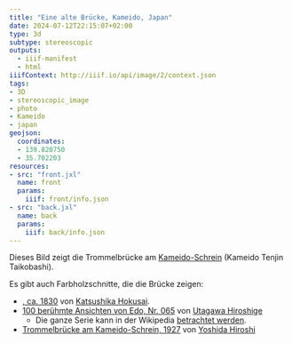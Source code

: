 ```yaml
---
title: "Eine alte Brücke, Kameido, Japan"
date: 2024-07-12T22:15:07+02:00
type: 3d
subtype: stereoscopic
outputs:
  - iiif-manifest
  - html
iiifContext: http://iiif.io/api/image/2/context.json
tags:
- 3D
- stereoscopic_image
- photo
- Kameido
- japan
geojson:
  coordinates:
  - 139.820750
  - 35.702203
resources:
- src: "front.jxl"
  name: front
  params:
    iiif: front/info.json
- src: "back.jxl"
  name: back
  params:
    iiif: back/info.json
---
```


Dieses Bild zeigt die Trommelbrücke am [Kameido-Schrein](https://de.wikipedia.org/wiki/Kameido-Schrein) (Kameido Tenjin Taikobashi).
<!--more-->

Es gibt auch Farbholzschnitte, die die Brücke zeigen:
* [, ca. 1830](https://www.metmuseum.org/art/collection/search/53792) von [Katsushika Hokusai](https://de.wikipedia.org/wiki/Katsushika_Hokusai).
* [100 berühmte Ansichten von Edo, Nr. 065](https://de.wikipedia.org/wiki/Kameido-Schrein#/media/Datei:100_views_edo_057.jpg) von [Utagawa Hiroshige](https://de.wikipedia.org/wiki/Utagawa_Hiroshige)
  * Die ganze Serie kann in der Wikipedia [betrachtet werden](https://de.wikipedia.org/wiki/100_ber%C3%BChmte_Ansichten_von_Edo).
* [Trommelbrücke am Kameido-Schrein, 1927](https://de.wikipedia.org/wiki/Yoshida_Hiroshi_(Maler)#/media/Datei:Yoshida_Kameid%C3%B4.jpg) von [Yoshida Hiroshi](https://de.wikipedia.org/wiki/Yoshida_Hiroshi_(Maler))
